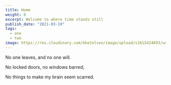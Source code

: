 ```yaml
---
title: Home
weight: 0
excerpt: Welcome to where time stands still
publish_date: "2021-03-19"
tags:
  - one
  - two
image: https://res.cloudinary.com/bketelsen/image/upload/v1615424693/unsplash_photos_5m_Z_M06_Fc9g_0ce023bcbb.jpg
---
```


No one leaves, and no one will.

No locked doors, no windows barred;

No things to make my brain seem scarred.
